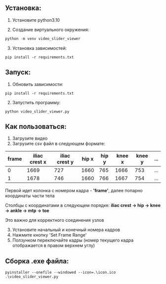 ## Установка:
1. Установите python3.10

2. Создание виртуального окружения:
```python
python -m venv video_slider_viewer
```
3. Установка зависимостей:
```
pip install -r requirements.txt
```

## Запуск:
1. Обновить зависимости:
```
pip install -r requirements.txt
```
2. Запустить программу:
```
python video_slider_viewer.py
```

## Как пользоваться:
1. Загрузите видео
2. Загрузите csv файл в следующем формате:

| frame | iliac crest x | iliac crest y | hip x | hip y | knee x | knee y | ... |
|-------|---------------|---------------|-------|-------|--------|--------|-----|
| 0     | 1669          | 727           | 1660  | 765   | 1666   | 753    | ... |
| 1     | 1678          | 746           | 1660  | 766   | 1667   | 754    | ... |

Первой идет колонка с номером кадра - **'frame'**, далее попарно координаты части тела

Столбцы с координатами в следующем порядке: **iliac crest -> hip -> knee -> ankle -> mtp -> toe** 

Это важно для корректного соединения узлов

3. Установите начальный и конечный номера кадров
4. Нажмите кнопку 'Set Frame Range'
5. Ползунком переключайте кадры (номер текущего кадра отображается в правом верхнем углу)

## Сборка .exe файла:
```
pyinstaller --onefile --windowed --icon=.\icon.ico .\video_slider_viewer.py
```

